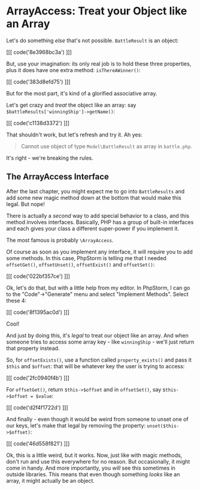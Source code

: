 # ArrayAccess: Treat your Object like an Array

Let's do something *else* that's not possible. `BattleResult` is an object:

[[[ code('8e3968bc3a') ]]]

But, use your imagination: its only real job is to hold these three properties,
plus it does have one extra method: `isThereAWinner()`:

[[[ code('383d8efd75') ]]]

But for the most part, it's kind of a glorified associative array.

Let's get crazy and *treat* the object like an array: say
`$battleResults['winningShip']->getName()`:

[[[ code('c1138d3372') ]]]

That shouldn't work, but let's refresh and try it. Ah yes:

> Cannot use object of type `Model\BattleResult` as array in `battle.php`.

It's right - we're breaking the rules.

## The ArrayAccess Interface

After the last chapter, you might expect me to go into `BattleResults` and add some
new magic method down at the bottom that would make this legal. But nope!

There is actually a *second* way to add special behavior to a class, and this method
involves interfaces. Basically, PHP has a group of built-in interfaces and each gives
your class a different super-power if you implement it.

The most famous is probably `\ArrayAccess`.

Of course as soon as you implement any interface, it will require you to add some
methods. In this case, PhpStorm is telling me that I needed `offsetGet()`, `offsetUnset()`,
`offsetExist()` and `offsetSet()`:

[[[ code('022bf357ce') ]]]

Ok, let's do that, but with a little help from my editor. In PhpStorm, I can go to
the "Code"->"Generate" menu and select "Implement Methods". Select these 4:

[[[ code('8f1395ac0d') ]]]

Cool!

And just by doing this, it's *legal* to treat our object like an array. And when
someone tries to access some array key - like `winningShip` - we'll just return
that property instead.

So, for `offsetExists()`, use a function called `property_exists()` and pass it
`$this` and `$offset`: that will be whatever key the user is trying to access:

[[[ code('2fc0940f4b') ]]]

For `offsetGet()`, return `$this->$offset` and in `offsetSet()`, say `$this->$offset = $value`:

[[[ code('d2f4f1722d') ]]]

And finally - even though it would be weird from someone to unset one of our keys,
let's make that legal by removing the property: `unset($this->$offset)`:

[[[ code('46d558f821') ]]]

Ok, this is a little weird, but it works. Now, just like with magic methods, don't
run and use this everywhere for no reason. But occasionally, it might come in handy.
And more importantly, you *will* see this sometimes in outside libraries. This means
that even though something *looks* like an array, it might actually be an object.
